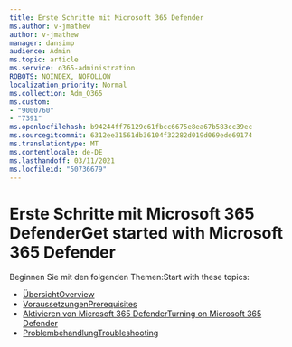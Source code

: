 ```yaml
---
title: Erste Schritte mit Microsoft 365 Defender
ms.author: v-jmathew
author: v-jmathew
manager: dansimp
audience: Admin
ms.topic: article
ms.service: o365-administration
ROBOTS: NOINDEX, NOFOLLOW
localization_priority: Normal
ms.collection: Adm_O365
ms.custom:
- "9000760"
- "7391"
ms.openlocfilehash: b94244ff76129c61fbcc6675e8ea67b583cc39ec
ms.sourcegitcommit: 6312ee31561db36104f32282d019d069ede69174
ms.translationtype: MT
ms.contentlocale: de-DE
ms.lasthandoff: 03/11/2021
ms.locfileid: "50736679"
---
```

# <a name="get-started-with-microsoft-365-defender"></a><span data-ttu-id="c24ee-102">Erste Schritte mit Microsoft 365 Defender</span><span class="sxs-lookup"><span data-stu-id="c24ee-102">Get started with Microsoft 365 Defender</span></span>

<span data-ttu-id="c24ee-103">Beginnen Sie mit den folgenden Themen:</span><span class="sxs-lookup"><span data-stu-id="c24ee-103">Start with these topics:</span></span>

- [<span data-ttu-id="c24ee-104">Übersicht</span><span class="sxs-lookup"><span data-stu-id="c24ee-104">Overview</span></span>](https://docs.microsoft.com/microsoft-365/security/mtp/microsoft-threat-protection)
- [<span data-ttu-id="c24ee-105">Voraussetzungen</span><span class="sxs-lookup"><span data-stu-id="c24ee-105">Prerequisites</span></span>](https://docs.microsoft.com/microsoft-365/security/mtp/prerequisites)
- [<span data-ttu-id="c24ee-106">Aktivieren von Microsoft 365 Defender</span><span class="sxs-lookup"><span data-stu-id="c24ee-106">Turning on Microsoft 365 Defender</span></span>](https://docs.microsoft.com/microsoft-365/security/mtp/mtp-enable)
- [<span data-ttu-id="c24ee-107">Problembehandlung</span><span class="sxs-lookup"><span data-stu-id="c24ee-107">Troubleshooting</span></span>](https://docs.microsoft.com/microsoft-365/security/mtp/troubleshoot)
